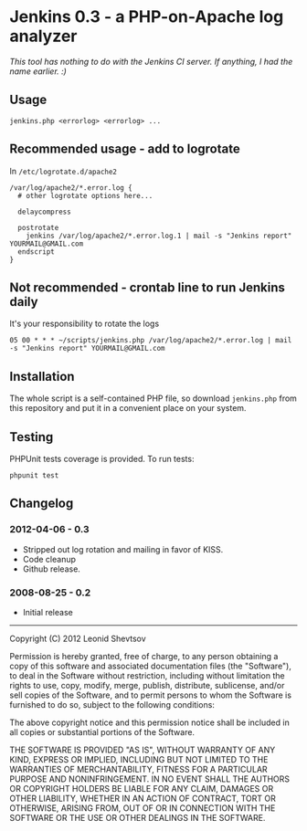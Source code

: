 # Jenkins 0.3 - a PHP-on-Apache log analyzer

*This tool has nothing to do with the Jenkins CI server. If anything, I had the name earlier. :)*

## Usage

    jenkins.php <errorlog> <errorlog> ...

## Recommended usage - add to logrotate

In `/etc/logrotate.d/apache2`

    /var/log/apache2/*.error.log {
      # other logrotate options here...

      delaycompress

      postrotate
        jenkins /var/log/apache2/*.error.log.1 | mail -s "Jenkins report" YOURMAIL@GMAIL.com
      endscript
    }

## Not recommended - crontab line to run Jenkins daily

It's your responsibility to rotate the logs

    05 00 * * * ~/scripts/jenkins.php /var/log/apache2/*.error.log | mail -s "Jenkins report" YOURMAIL@GMAIL.com

## Installation

The whole script is a self-contained PHP file, so download `jenkins.php` from this repository and put it in a
convenient place on your system.

## Testing

PHPUnit tests coverage is provided. To run tests:

    phpunit test

## Changelog

### 2012-04-06 - 0.3

* Stripped out log rotation and mailing in favor of KISS.
* Code cleanup
* Github release.

### 2008-08-25 - 0.2

* Initial release


* * *

Copyright (C) 2012 Leonid Shevtsov 

Permission is hereby granted, free of charge, to any person obtaining a copy of this software and associated documentation files (the "Software"), to deal in the Software without restriction, including without limitation the rights to use, copy, modify, merge, publish, distribute, sublicense, and/or sell copies of the Software, and to permit persons to whom the Software is furnished to do so, subject to the following conditions:

The above copyright notice and this permission notice shall be included in all copies or substantial portions of the Software.

THE SOFTWARE IS PROVIDED "AS IS", WITHOUT WARRANTY OF ANY KIND, EXPRESS OR IMPLIED, INCLUDING BUT NOT LIMITED TO THE WARRANTIES OF MERCHANTABILITY, FITNESS FOR A PARTICULAR PURPOSE AND NONINFRINGEMENT. IN NO EVENT SHALL THE AUTHORS OR COPYRIGHT HOLDERS BE LIABLE FOR ANY CLAIM, DAMAGES OR OTHER LIABILITY, WHETHER IN AN ACTION OF CONTRACT, TORT OR OTHERWISE, ARISING FROM, OUT OF OR IN CONNECTION WITH THE SOFTWARE OR THE USE OR OTHER DEALINGS IN THE SOFTWARE.
